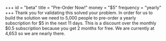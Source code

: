 +++
id = "beta"
title = "Pre-Order Now!"
money = "$5"
frequency = "yearly"
+++
Thank you for validating this solved your problem. In order for us to build the solution we need to 5,000 people to pre-order a yearly subscription for $5 in the next 11 days. This is a discount over the monthly $0.5 subscription because you get 2 months for free. We are currently at 4,653 so we are nearly there.

